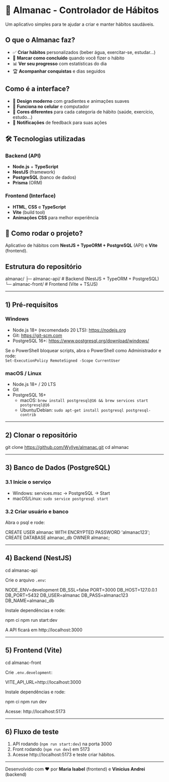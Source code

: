 # 📅 Almanac - Controlador de Hábitos

Um aplicativo simples para te ajudar a criar e manter hábitos saudáveis.

## O que o Almanac faz?

- ✅ **Criar hábitos** personalizados (beber água, exercitar-se, estudar...)
- 🎯 **Marcar como concluído** quando você fizer o hábito
- 📊 **Ver seu progresso** com estatísticas do dia
- 🏆 **Acompanhar conquistas** e dias seguidos

## Como é a interface?

- 🎨 **Design moderno** com gradientes e animações suaves
- 📱 **Funciona no celular** e computador
- 🌈 **Cores diferentes** para cada categoria de hábito (saúde, exercício, estudo...)
- 🔔 **Notificações** de feedback para suas ações

## 🛠️ Tecnologias utilizadas

### Backend (API)
- **Node.js** + **TypeScript**
- **NestJS** (framework)
- **PostgreSQL** (banco de dados)
- **Prisma** (ORM)

### Frontend (Interface)
- **HTML**, **CSS** e **TypeScript**
- **Vite** (build tool)
- **Animações CSS** para melhor experiência

## 🚀 Como rodar o projeto?

Aplicativo de hábitos com **NestJS + TypeORM + PostgreSQL** (API) e **Vite** (frontend).

## Estrutura do repositório

almanac/
  ├─ almanac-api/      # Backend (NestJS + TypeORM + PostgreSQL)
  └─ almanac-front/    # Frontend (Vite + TS/JS)

---

## 1) Pré-requisitos

### Windows
- Node.js 18+ (recomendado 20 LTS): https://nodejs.org  
- Git: https://git-scm.com  
- PostgreSQL 16+: https://www.postgresql.org/download/windows/  

Se o PowerShell bloquear scripts, abra o PowerShell como Administrador e rode:  
`Set-ExecutionPolicy RemoteSigned -Scope CurrentUser`

### macOS / Linux
- Node.js 18+ / 20 LTS
- Git
- PostgreSQL 16+  
  - macOS: `brew install postgresql@16 && brew services start postgresql@16`  
  - Ubuntu/Debian: `sudo apt-get install postgresql postgresql-contrib`  

---

## 2) Clonar o repositório

git clone https://github.com/Wyllye/almanac.git
cd almanac

---

## 3) Banco de Dados (PostgreSQL)

### 3.1 Inicie o serviço
- Windows: services.msc → PostgreSQL → Start
- macOS/Linux: `sudo service postgresql start`

### 3.2 Criar usuário e banco

Abra o psql e rode:

CREATE USER almanac WITH ENCRYPTED PASSWORD 'almanac123';
CREATE DATABASE almanac_db OWNER almanac;

---

## 4) Backend (NestJS)

cd almanac-api

Crie o arquivo `.env`:

NODE_ENV=development
DB_SSL=false
PORT=3000
DB_HOST=127.0.0.1
DB_PORT=5432
DB_USER=almanac
DB_PASS=almanac123
DB_NAME=almanac_db

Instale dependências e rode:

npm ci
npm run start:dev

A API ficará em http://localhost:3000

---

## 5) Frontend (Vite)

cd almanac-front

Crie `.env.development`:

VITE_API_URL=http://localhost:3000

Instale dependências e rode:

npm ci
npm run dev

Acesse: http://localhost:5173

---

## 6) Fluxo de teste

1. API rodando (`npm run start:dev`) na porta 3000  
2. Front rodando (`npm run dev`) em 5173  
3. Acesse http://localhost:5173 e teste criar hábitos.

---

Desenvolvido com ❤️ por **Maria Isabel** (frontend) e **Vinicius Andrei** (backend)
